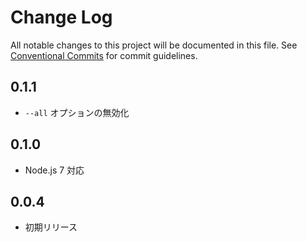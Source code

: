# Change Log

All notable changes to this project will be documented in this file.
See [Conventional Commits](https://conventionalcommits.org) for commit guidelines.

## 0.1.1
* `--all` オプションの無効化

## 0.1.0
* Node.js 7 対応

## 0.0.4
* 初期リリース
